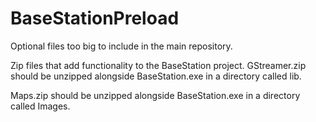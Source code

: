 # BaseStationPreload
Optional files too big to include in the main repository.

Zip files that add functionality to the BaseStation project.
GStreamer.zip should be unzipped alongside BaseStation.exe in a directory called lib.

Maps.zip should be unzipped alongside BaseStation.exe in a directory called Images.
